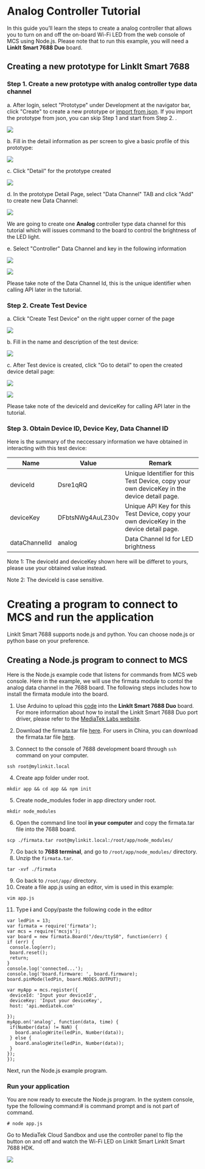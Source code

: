 # Analog Controller Tutorial

In this guide you’ll learn the steps to create a analog controller that allows you to turn on and off the on-board Wi-Fi LED from the web console of MCS using Node.js. Please note that to run this example, you will need a **LinkIt Smart 7688 Duo** board.

## Creating a new prototype for LinkIt Smart 7688

### Step 1. Create a new prototype with analog controller type data channel
a. After login, select "Prototype" under Development at the navigator bar, click "Create" to create a new prototype or [import from json](http://cdn.mediatek.com/tutorial/7688/7688_analog_EN.json). If you import the prototype from json, you can skip Step 1 and start from Step 2.
.

![](../images/Linkit_ONE/img_linkitone_02.png)

b. Fill in the detail information as per screen to give a basic profile of this prototype:

![](../images/7688/img_7688_03.png)

c. Click "Detail" for the prototype created

![](../images/7688/img_7688_04.png)

d. In the prototype Detail Page, select "Data Channel" TAB and click "Add" to create new Data Channel:

![](../images/7688/img_7688_05.png)

We are going to create one **Analog** controller type data channel for this tutorial which will issues command to the board to control the brightness of the LED light.


e. Select "Controller" Data Channel and key in the following information

![](../images/Linkit_ONE/img_linkitone_08.png)

![](../images/7688/img_7688_19.png)

Please take note of the Data Channel Id, this is the unique identifier when calling API later in the tutorial.

### Step 2. Create Test Device

a. Click "Create Test Device" on the right upper corner of the page

![](../images/7688/img_7688_20.png)

b. Fill in the name and description of the test device:

![](../images/7688/img_7688_22.png)

c. After Test device is created, click "Go to detail" to open the created device detail page:

![](../images/Linkit_ONE/img_linkitone_13.png)


![](../images/7688/img_7688_21.png)

Please take note of the deviceId and deviceKey for calling API later in the tutorial.


### Step 3. Obtain Device ID, Device Key, Data Channel ID
Here is the summary of the neccessary information we have obtained in interacting with this test device:

| Name | Value | Remark |
| --- | --- | --- |
| deviceId | Dsre1qRQ | Unique Identifier for this Test Device, copy your own deviceKey in the device detail page. |
| deviceKey | DFbtsNWg4AuLZ30v  | Unique API Key for this Test Device, copy your own deviceKey in the device detail page. |
| dataChannelId | analog | Data Channel Id for LED brightness |

Note 1: The deviceId and deviceKey shown here will be differet to yours, please use your obtained value instead.

Note 2: The deviceId is case sensitive.

# Creating a program to connect to MCS and run the application

LinkIt Smart 7688 supports node.js and python. You can choose node.js or python base on your preference.

## Creating a Node.js program to connect to MCS

Here is the Node.js example code that listens for commands from MCS web console. Here in the example, we will use the firmata module to contol the analog data channel in the 7688 board. The following steps includes how to install the firmata module into the board.

1. Use Arduino to upload this [code](https://gist.githubusercontent.com/edgarsilva/e73c15a019396d6aaef2/raw/60941ec6981a1cb79609daf8441a52a6e7345c63/StandardFirmataForATH0.ino) into the **LinkIt Smart 7688 Duo** board. For more information about how to install the LinkIt Smart 7688 Duo port driver, please refer to the [MediaTek Labs website](http://labs.mediatek.com/site/global/developer_tools/mediatek_linkit_smart_7688/get_started/7688_duo/arduino/index.gsp).

2. Download the firmata.tar file [here](http://cdn.mediatek.com/tutorial/7688/firmata.tar). For users in China, you can download the firmata.tar file [here](http://cdn.mediatek.cn/tutorial/firmata.tar).

3. Connect to the console of 7688 development board through `ssh` command on your computer.

```
ssh root@mylinkit.local
```
4. Create app folder under root.

```
mkdir app && cd app && npm init
```

5. Create node_modules foder in app directory under root.

```
mkdir node_modules
```

6. Open the command line tool **in your computer** and copy the firmata.tar file into the 7688 board.

```
scp ./firmata.tar root@mylinkit.local:/root/app/node_modules/
```

7. Go back to **7688 terminal**, and go to `/root/app/node_modules/` directory.
8. Unzip the `firmata.tar`.

```
tar -xvf ./firmata
```
9. Go back to `/root/app/` directory.
10. Create a file app.js using an editor, vim is used in this example:

```
vim app.js
```

11. Type **i** and Copy/paste the following code in the editor

```
var ledPin = 13;
var firmata = require('firmata');
var mcs = require('mcsjs');
var board = new firmata.Board("/dev/ttyS0", function(err) {
if (err) {
 console.log(err);
 board.reset();
 return;
}
console.log('connected...');
console.log('board.firmware: ', board.firmware);
board.pinMode(ledPin, board.MODES.OUTPUT);

var myApp = mcs.register({
 deviceId: 'Input your deviceId',
 deviceKey: 'Input your deviceKey',
 host: 'api.mediatek.com'

});
myApp.on('analog', function(data, time) {
 if(Number(data) != NaN) {
   board.analogWrite(ledPin, Number(data));
 } else {
   board.analogWrite(ledPin, Number(data));
 }
});
});
```

Next, run the Node.js example program.

### Run your application
You are now ready to execute the Node.js program. In the system console, type the following command:# is command prompt and is not part of command.

```
# node app.js
```

Go to MediaTek Cloud Sandbox and use the controller panel to flip the button on and off and watch the Wi-Fi LED on LinkIt Smart LinkIt Smart 7688 HDK.

![](../images/7688/img_7688_21.png)



